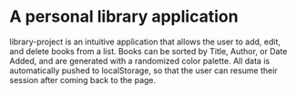 # A personal library application
library-project is an intuitive application that allows the user to add, edit, and delete books from a list. Books can be sorted by Title, Author, or Date Added, and are generated with a randomized color palette.
All data is automatically pushed to localStorage, so that the user can resume their session after coming back to the page.